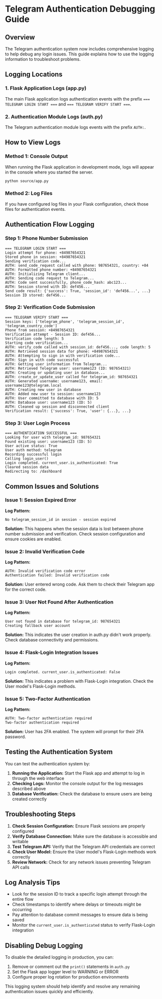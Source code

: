 # Telegram Authentication Debugging Guide

## Overview
The Telegram authentication system now includes comprehensive logging to help debug any login issues. This guide explains how to use the logging information to troubleshoot problems.

## Logging Locations

### 1. Flask Application Logs (app.py)
The main Flask application logs authentication events with the prefix `=== TELEGRAM LOGIN START ===` and `=== TELEGRAM VERIFY START ===`.

### 2. Authentication Module Logs (auth.py)
The Telegram authentication module logs events with the prefix `AUTH:`.

## How to View Logs

### Method 1: Console Output
When running the Flask application in development mode, logs will appear in the console where you started the server.

```bash
python source/app.py
```

### Method 2: Log Files
If you have configured log files in your Flask configuration, check those files for authentication events.

## Authentication Flow Logging

### Step 1: Phone Number Submission
```
=== TELEGRAM LOGIN START ===
Login attempt for phone: +84987654321
Stored phone in session: +84987654321
Sending verification code...
AUTH: send_code_request called with phone: 987654321, country: +84
AUTH: Formatted phone number: +84987654321
AUTH: Initializing Telegram client...
AUTH: Sending code request to Telegram...
AUTH: Code sent successfully, phone_code_hash: abc123...
AUTH: Session stored with ID: def456...
Send code result: {'success': True, 'session_id': 'def456...', ...}
Session ID stored: def456...
```

### Step 2: Verification Code Submission
```
=== TELEGRAM VERIFY START ===
Session keys: ['telegram_phone', 'telegram_session_id', 'telegram_country_code']
Phone from session: +84987654321
Verification attempt - Session ID: def456...
Verification code length: 5
Starting code verification...
AUTH: verify_code called with session_id: def456..., code length: 5
AUTH: Retrieved session data for phone: +84987654321
AUTH: Attempting to sign in with verification code...
AUTH: Sign in with code successful
AUTH: Getting user information from Telegram...
AUTH: Retrieved Telegram user: username123 (ID: 987654321)
AUTH: Creating or updating user in database...
AUTH: create_or_update_user called for telegram_id: 987654321
AUTH: Generated username: username123, email: username123@telegram.local
AUTH: Creating new user in database
AUTH: Added new user to session: username123
AUTH: User committed to database with ID: 5
AUTH: Database user: username123 (ID: 5)
AUTH: Cleaned up session and disconnected client
Verification result: {'success': True, 'user': {...}, ...}
```

### Step 3: User Login Process
```
=== AUTHENTICATION SUCCESSFUL ===
Looking for user with telegram_id: 987654321
Found existing user: username123 (ID: 5)
User active status: True
User auth method: telegram
Recording successful login
Calling login_user()
Login completed. current_user.is_authenticated: True
Cleared session data
Redirecting to: /dashboard
```

## Common Issues and Solutions

### Issue 1: Session Expired Error
**Log Pattern:**
```
No telegram_session_id in session - session expired
```
**Solution:** This happens when the session data is lost between phone number submission and verification. Check session configuration and ensure cookies are enabled.

### Issue 2: Invalid Verification Code
**Log Pattern:**
```
AUTH: Invalid verification code error
Authentication failed: Invalid verification code
```
**Solution:** User entered wrong code. Ask them to check their Telegram app for the correct code.

### Issue 3: User Not Found After Authentication
**Log Pattern:**
```
User not found in database for telegram_id: 987654321
Creating fallback user account
```
**Solution:** This indicates the user creation in auth.py didn't work properly. Check database connectivity and permissions.

### Issue 4: Flask-Login Integration Issues
**Log Pattern:**
```
Login completed. current_user.is_authenticated: False
```
**Solution:** This indicates a problem with Flask-Login integration. Check the User model's Flask-Login methods.

### Issue 5: Two-Factor Authentication
**Log Pattern:**
```
AUTH: Two-factor authentication required
Two-factor authentication required
```
**Solution:** User has 2FA enabled. The system will prompt for their 2FA password.

## Testing the Authentication System

You can test the authentication system by:

1. **Running the Application:** Start the Flask app and attempt to log in through the web interface
2. **Checking Logs:** Monitor the console output for the log messages described above
3. **Database Verification:** Check the database to ensure users are being created correctly

## Troubleshooting Steps

1. **Check Session Configuration:** Ensure Flask sessions are properly configured
2. **Verify Database Connection:** Make sure the database is accessible and writable
3. **Test Telegram API:** Verify that the Telegram API credentials are correct
4. **Check User Model:** Ensure the User model's Flask-Login methods work correctly
5. **Review Network:** Check for any network issues preventing Telegram API calls

## Log Analysis Tips

- Look for the session ID to track a specific login attempt through the entire flow
- Check timestamps to identify where delays or timeouts might be occurring
- Pay attention to database commit messages to ensure data is being saved
- Monitor the `current_user.is_authenticated` status to verify Flask-Login integration

## Disabling Debug Logging

To disable the detailed logging in production, you can:

1. Remove or comment out the `print()` statements in `auth.py`
2. Set the Flask app logger level to WARNING or ERROR
3. Configure proper log rotation for production environments

This logging system should help identify and resolve any remaining authentication issues quickly and efficiently.
